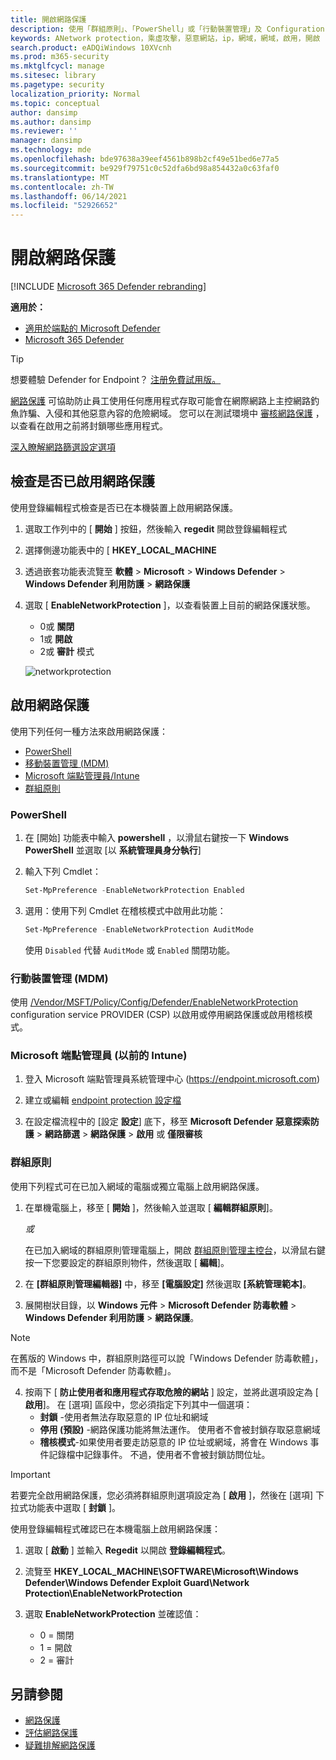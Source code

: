 ```yaml
---
title: 開啟網路保護
description: 使用「群組原則」、「PowerShell」或「行動裝置管理」及 Configuration Manager 來啟用網路保護。
keywords: ANetwork protection，乘虛攻擊，惡意網站，ip，網域，網域，啟用，開啟
search.product: eADQiWindows 10XVcnh
ms.prod: m365-security
ms.mktglfcycl: manage
ms.sitesec: library
ms.pagetype: security
localization_priority: Normal
ms.topic: conceptual
author: dansimp
ms.author: dansimp
ms.reviewer: ''
manager: dansimp
ms.technology: mde
ms.openlocfilehash: bde97638a39eef4561b898b2cf49e51bed6e77a5
ms.sourcegitcommit: be929f79751c0c52dfa6bd98a854432a0c63faf0
ms.translationtype: MT
ms.contentlocale: zh-TW
ms.lasthandoff: 06/14/2021
ms.locfileid: "52926652"
---
```

# <a name="turn-on-network-protection"></a>開啟網路保護

[!INCLUDE [Microsoft 365 Defender rebranding](../../includes/microsoft-defender.md)]

**適用於：**
- [適用於端點的 Microsoft Defender](https://go.microsoft.com/fwlink/p/?linkid=2154037)
- [Microsoft 365 Defender](https://go.microsoft.com/fwlink/?linkid=2118804)

> [!TIP]
> 想要體驗 Defender for Endpoint？ [注册免費試用版。](https://www.microsoft.com/microsoft-365/windows/microsoft-defender-atp?ocid=docs-wdatp-assignaccess-abovefoldlink)

[網路保護](network-protection.md) 可協助防止員工使用任何應用程式存取可能會在網際網路上主控網路釣魚詐騙、入侵和其他惡意內容的危險網域。 您可以在測試環境中 [審核網路保護](evaluate-network-protection.md) ，以查看在啟用之前將封鎖哪些應用程式。

[深入瞭解網路篩選設定選項](/mem/intune/protect/endpoint-protection-windows-10#network-filtering)

## <a name="check-if-network-protection-is-enabled"></a>檢查是否已啟用網路保護

使用登錄編輯程式檢查是否已在本機裝置上啟用網路保護。

1. 選取工作列中的 [ **開始** ] 按鈕，然後輸入 **regedit** 開啟登錄編輯程式

2. 選擇側邊功能表中的 [ **HKEY_LOCAL_MACHINE**

3. 透過嵌套功能表流覽至 **軟體**  >  **Microsoft**  >  **Windows Defender**  >  **Windows Defender 利用防護**  >  **網路保護**

4. 選取 [ **EnableNetworkProtection** ]，以查看裝置上目前的網路保護狀態。

    * 0或 **關閉**
    * 1或 **開啟**
    * 2或 **審計** 模式
    
    ![networkprotection](https://user-images.githubusercontent.com/3296790/95341270-b738b280-08d3-11eb-84a0-16abb140c9fd.PNG)

## <a name="enable-network-protection"></a>啟用網路保護

使用下列任何一種方法來啟用網路保護：

* [PowerShell](#powershell)
* [移動裝置管理 (MDM) ](#mobile-device-management-mdm)
* [Microsoft 端點管理員/Intune](#microsoft-endpoint-manager-formerly-intune)
* [群組原則](#group-policy)

### <a name="powershell"></a>PowerShell

1. 在 [開始] 功能表中輸入 **powershell** ，以滑鼠右鍵按一下 **Windows PowerShell** 並選取 [以 **系統管理員身分執行**]
2. 輸入下列 Cmdlet：

    ```PowerShell
    Set-MpPreference -EnableNetworkProtection Enabled
    ```

3. 選用：使用下列 Cmdlet 在稽核模式中啟用此功能：

    ```PowerShell
    Set-MpPreference -EnableNetworkProtection AuditMode
    ```

    使用 `Disabled` 代替 `AuditMode` 或 `Enabled` 關閉功能。

### <a name="mobile-device-management-mdm"></a>行動裝置管理 (MDM)

使用 [/Vendor/MSFT/Policy/Config/Defender/EnableNetworkProtection](/windows/client-management/mdm/policy-csp-defender) configuration service PROVIDER (CSP) 以啟用或停用網路保護或啟用稽核模式。

### <a name="microsoft-endpoint-manager-formerly-intune"></a>Microsoft 端點管理員 (以前的 Intune) 

1. 登入 Microsoft 端點管理員系統管理中心 (https://endpoint.microsoft.com)

2. 建立或編輯 [endpoint protection 設定檔](/mem/intune/protect/endpoint-protection-configure)

3. 在設定檔流程中的 [設定 **設定**] 底下，移至 **Microsoft Defender 惡意探索防護**  >  **網路篩選**  >  **網路保護**  >  **啟用** 或 **僅限審核**

### <a name="group-policy"></a>群組原則

使用下列程式可在已加入網域的電腦或獨立電腦上啟用網路保護。

1. 在單機電腦上，移至 [ **開始** ]，然後輸入並選取 [ **編輯群組原則**]。

    *或*

    在已加入網域的群組原則管理電腦上，開啟 [群組原則管理主控台](https://technet.microsoft.com/library/cc731212.aspx)，以滑鼠右鍵按一下您要設定的群組原則物件，然後選取 [ **編輯**]。

2. 在 **[群組原則管理編輯器]** 中，移至 **[電腦設定]** 然後選取 **[系統管理範本]**。

3. 展開樹狀目錄，以 **Windows 元件**  >  **Microsoft Defender 防毒軟體**  >  **Windows Defender 利用防護**  >  **網路保護**。

> [!NOTE]
> 在舊版的 Windows 中，群組原則路徑可以說「Windows Defender 防毒軟體」，而不是「Microsoft Defender 防毒軟體」。

4. 按兩下 [ **防止使用者和應用程式存取危險的網站** ] 設定，並將此選項設定為 [ **啟用**]。 在 [選項] 區段中，您必須指定下列其中一個選項：
    * **封鎖** -使用者無法存取惡意的 IP 位址和網域
    * **停用 (預設)** -網路保護功能將無法運作。 使用者不會被封鎖存取惡意網域
    * **稽核模式**-如果使用者要走訪惡意的 IP 位址或網域，將會在 Windows 事件記錄檔中記錄事件。 不過，使用者不會被封鎖訪問位址。

> [!IMPORTANT]
> 若要完全啟用網路保護，您必須將群組原則選項設定為 [ **啟用** ]，然後在 [選項] 下拉式功能表中選取 [ **封鎖** ]。

使用登錄編輯程式確認已在本機電腦上啟用網路保護：

1. 選取 [ **啟動** ] 並輸入 **Regedit** 以開啟 **登錄編輯程式**。

2. 流覽至 **HKEY_LOCAL_MACHINE\SOFTWARE\Microsoft\Windows Defender\Windows Defender Exploit Guard\Network Protection\EnableNetworkProtection**

3. 選取 **EnableNetworkProtection** 並確認值：
   * 0 = 關閉
   * 1 = 開啟
   * 2 = 審計

## <a name="see-also"></a>另請參閱

* [網路保護](network-protection.md)
* [評估網路保護](evaluate-network-protection.md)
* [疑難排解網路保護](troubleshoot-np.md)

